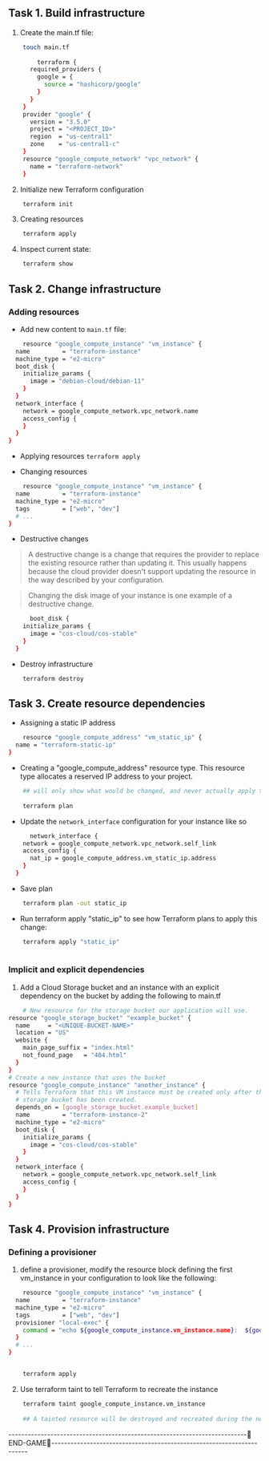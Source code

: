 
## Task 1. Build infrastructure

1. Create the main.tf file:


```bash
	touch main.tf
	
		terraform {
	  required_providers {
	    google = {
	      source = "hashicorp/google"
	    }
	  }
	}
	provider "google" {
	  version = "3.5.0"
	  project = "<PROJECT_ID>"
	  region  = "us-central1"
	  zone    = "us-central1-c"
	}
	resource "google_compute_network" "vpc_network" {
	  name = "terraform-network"
	}
```

2. Initialize new Terraform configuration

```bash
	terraform init
```

3. Creating resources

```bash
	terraform apply
```

4. Inspect current state:

```bash
	terraform show
```


## Task 2. Change infrastructure

### Adding resources

- Add new content to `main.tf` file:

```bash
	resource "google_compute_instance" "vm_instance" {
  name         = "terraform-instance"
  machine_type = "e2-micro"
  boot_disk {
    initialize_params {
      image = "debian-cloud/debian-11"
    }
  }
  network_interface {
    network = google_compute_network.vpc_network.name
    access_config {
    }
  }
}
```

- Applying resources `terraform apply`

- Changing resources 

```bash
	resource "google_compute_instance" "vm_instance" {
  name         = "terraform-instance"
  machine_type = "e2-micro"
  tags         = ["web", "dev"]
  # ...
}
```


- Destructive changes

> A destructive change is a change that requires the provider to replace the existing resource rather than updating it. This usually happens because the cloud provider doesn't support updating the resource in the way described by your configuration.

> Changing the disk image of your instance is one example of a destructive change.

```bash
	  boot_disk {
    initialize_params {
      image = "cos-cloud/cos-stable"
    }
  }
```

- Destroy infrastructure

```bash
	terraform destroy
```


## Task 3. Create resource dependencies


- Assigning a static IP address

```bash
	resource "google_compute_address" "vm_static_ip" {
  name = "terraform-static-ip"
}

```

- Creating a "google_compute_address" resource type. This resource type allocates a reserved IP address to your project.

```bash
	## will only show what would be changed, and never actually apply the changes directly.
	
	terraform plan 
```

- Update the `network_interface` configuration for your instance like so

```bash
	  network_interface {
    network = google_compute_network.vpc_network.self_link
    access_config {
      nat_ip = google_compute_address.vm_static_ip.address
    }
  }
```

- Save plan 

```bash
	terraform plan -out static_ip
```

- Run terraform apply "static_ip" to see how Terraform plans to apply this change:

```bash
	terraform apply "static_ip"
	
```

### Implicit and explicit dependencies

1. Add a Cloud Storage bucket and an instance with an explicit dependency on the bucket by adding the following to main.tf

```bash
	# New resource for the storage bucket our application will use.
resource "google_storage_bucket" "example_bucket" {
  name     = "<UNIQUE-BUCKET-NAME>"
  location = "US"
  website {
    main_page_suffix = "index.html"
    not_found_page   = "404.html"
  }
}
# Create a new instance that uses the bucket
resource "google_compute_instance" "another_instance" {
  # Tells Terraform that this VM instance must be created only after the
  # storage bucket has been created.
  depends_on = [google_storage_bucket.example_bucket]
  name         = "terraform-instance-2"
  machine_type = "e2-micro"
  boot_disk {
    initialize_params {
      image = "cos-cloud/cos-stable"
    }
  }
  network_interface {
    network = google_compute_network.vpc_network.self_link
    access_config {
    }
  }
}
```


## Task 4. Provision infrastructure

### Defining a provisioner

1. define a provisioner, modify the resource block defining the first vm_instance in your configuration to look like the following:

```bash
	resource "google_compute_instance" "vm_instance" {
  name         = "terraform-instance"
  machine_type = "e2-micro"
  tags         = ["web", "dev"]
  provisioner "local-exec" {
    command = "echo ${google_compute_instance.vm_instance.name}:  ${google_compute_instance.vm_instance.network_interface[0].access_config[0].nat_ip} >> ip_address.txt"
  }
  # ...
}


	terraform apply 
```

2. Use terraform taint to tell Terraform to recreate the instance

```bash
	terraform taint google_compute_instance.vm_instance
	
	## A tainted resource will be destroyed and recreated during the next apply...
```




--------------------------------------------------------------------------🎉END-GAME🎉----------------------------------------------------------------------

